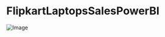 # FlipkartLaptopsSalesPowerBI

![Image](https://github.com/user-attachments/assets/6a9679a6-f0b5-436c-a68e-1b06e1df07ff)
